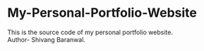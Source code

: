 # My-Personal-Portfolio-Website
This is the source code of my personal portfolio website.
<br>
Author- Shivang Baranwal.
